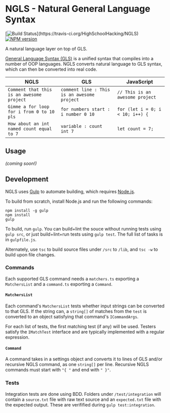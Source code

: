 # NGLS - Natural General Language Syntax

[![Build Status](https://travis-ci.org/HighSchoolHacking/NGLS.svg?)](https://travis-ci.org/HighSchoolHacking/NGLS)
[![NPM version](https://badge.fury.io/js/ngls.svg)](http://badge.fury.io/js/ngls)

A natural language layer on top of GLS.

[General Language Syntax (GLS)](https://github.com/highschoolhacking/gls) is a unified syntax that compiles into a number of OOP languages.
NGLS converts natural language to GLS syntax, which can then be converted into real code.

<table>
    <thead>
        <th>NGLS</th>
        <th>GLS</th>
        <th>JavaScript</th>
    </thead>
    <tbody>
        <tr>
            <td><code>Comment that this is an awesome project</code></td>
            <td><code>comment line : This is an awesome project</code></td>
            <td><code>// This is an awesome project</code></td>
        </tr>
        <tr>
            <td><code>Gimme a for loop for i from 0 to 10 pls</code></td>
            <td><code>for numbers start : i number 0 10</code></td>
            <td><code>for (let i = 0; i < 10; i++) {</code></td>
        </tr>
        <tr>
            <td><code>How about an int named count equal to 7</code></td>
            <td><code>variable : count int 7</code></td>
            <td><code>let count = 7;</code></td>
        </tr>
    </tbody>
</table>


## Usage

*(coming soon!)*


## Development

NGLS uses [Gulp](http://gulpjs.com/) to automate building, which requires [Node.js](http://node.js.org).

To build from scratch, install Node.js and run the following commands:

```
npm install -g gulp
npm install
gulp
```

To build, run `gulp`.
You can build+lint the souce without running tests using `gulp src`, or just build+lint+run tests using `gulp test`.
The full list of tasks is in `gulpfile.js`.

Alternately, use `tsc` to build source files under `/src` to `/lib`, and `tsc -w` to build upon file changes.

### Commands

Each supported GLS command needs a `matchers.ts` exporting a `MatchersList` and a `command.ts` exporting a `Command`.

#### `MatchersList`

Each command's `MatchersList` tests whether input strings can be converted to that GLS.
If the string can, a `string[]` of matches from the `test` is converted to an object satisfying that command's `ICommandArgs`.

For each list of tests, the first matching test (if any) will be used.
Testers satisfy the `IMatchTest` interface and are typically implemented with a regular expression.

#### `Command`

A command takes in a settings object and converts it to lines of GLS and/or recursive NGLS command, as one `string[]` per line.
Recursive NGLS commands must start with `"{ "` and end with `" }"`.

### Tests

Integration tests are done using BDD.
Folders under `/test/integration` will contain a `source.txt` file with raw text source and an `expected.txt` file with the expected output.
These are verifified during `gulp test:integration`.
